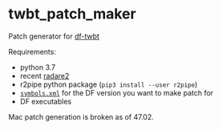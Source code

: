 # twbt_patch_maker
Patch generator for [df-twbt](https://github.com/mifki/df-twbt)

Requirements:
  * python 3.7
  * recent [radare2](https://github.com/radareorg/radare2)
  * r2pipe python package (`pip3 install --user r2pipe`)
  * [`symbols.xml`](https://github.com/DFHack/df-structures/blob/master/symbols.xml) for the DF version you want to make patch for
  * DF executables
 
Mac patch generation is broken as of 47.02.
